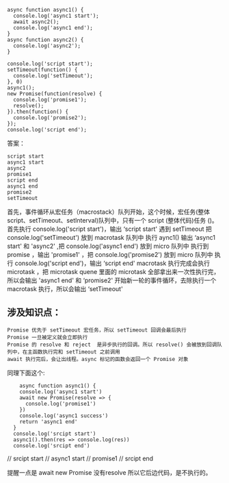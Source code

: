 

```
async function async1() {
  console.log('async1 start');
  await async2();
  console.log('async1 end');
}
async function async2() {
  console.log('async2');
}
 
console.log('script start');
setTimeout(function() {
  console.log('setTimeout');
}, 0)
async1();
new Promise(function(resolve) {
  console.log('promise1');
  resolve();
}).then(function() {
  console.log('promise2');
});
console.log('script end');
```






答案：

```
script start
async1 start
async2
promise1
script end
async1 end
promise2
setTimeout
```


首先，事件循环从宏任务（macrostack）队列开始，这个时候，宏任务(整体script、setTimeout、setInterval)队列中，只有一个 script (整体代码)任务 ()。
首先执行 console.log('script start')，输出 ‘script start'
遇到 setTimeout 把 console.log('setTimeout') 放到 macrotask 队列中
执行 aync1() 输出 ‘async1 start' 和 'async2' ,把 console.log('async1 end') 放到 micro 队列中
执行到 promise ，输出 'promise1' ，把 console.log('promise2') 放到  micro 队列中
执行 console.log('script end')，输出 ‘script end'
macrotask 执行完成会执行 microtask ，把 microtask quene 里面的 microtask 全部拿出来一次性执行完，所以会输出 'async1 end' 和 ‘promise2'
开始新一轮的事件循环，去除执行一个 macrotask 执行，所以会输出 ‘setTimeout'
 

## 涉及知识点：
    Promise 优先于 setTimeout 宏任务，所以 setTimeout 回调会最后执行
    Promise 一旦被定义就会立即执行
    Promise 的 resolve 和 reject  是异步执行的回调。所以 resolve() 会被放到回调队列中，在主函数执行完和 setTimeout 之前调用
    await 执行完后，会让出线程。async 标记的函数会返回一个 Promise 对象




同理下面这个:

```
    async function async1() {
    console.log('async1 start')
    await new Promise(resolve => {
      console.log('promise1')
    })
    console.log('async1 success')
    return 'async1 end'
  }
  console.log('srcipt start')
  async1().then(res => console.log(res))
  console.log('srcipt end')
```






<!-- 答案： -->
// srcipt start
// async1 start
// promise1
// srcipt end

提醒一点是
await new Promise 没有resolve 所以它后边代码，是不执行的。